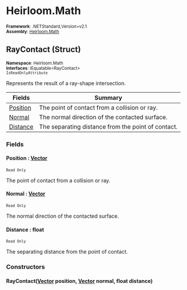 # Heirloom.Math

<small>**Framework**: .NETStandard,Version=v2.1</small>  
<small>**Assembly**: [Heirloom.Math](../Heirloom.Math/Heirloom.Math.md)</small>  

## RayContact (Struct)
<small>**Namespace**: Heirloom.Math</sub></small>  
<small>**Interfaces**: IEquatable\<RayContact></small>  
<small>`IsReadOnlyAttribute`</small>

Represents the result of a ray-shape intersection.

| Fields                   | Summary                                            |
|--------------------------|----------------------------------------------------|
| [Position](#POSF46C3C91) | The point of contact from a collision or ray.      |
| [Normal](#NOR300902F)    | The normal direction of the contacted surface.     |
| [Distance](#DIS3A367EAF) | The separating distance from the point of contact. |

### Fields

#### <a name="POSF46C3C91"></a>Position : [Vector](Heirloom.Math.Vector.md)
<small>`Read Only`</small>

The point of contact from a collision or ray.

#### <a name="NOR300902F"></a>Normal : [Vector](Heirloom.Math.Vector.md)
<small>`Read Only`</small>

The normal direction of the contacted surface.

#### <a name="DIS3A367EAF"></a>Distance : float
<small>`Read Only`</small>

The separating distance from the point of contact.

### Constructors

#### RayContact([Vector](Heirloom.Math.Vector.md) position, [Vector](Heirloom.Math.Vector.md) normal, float distance)

